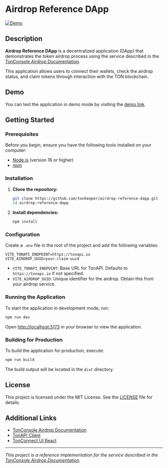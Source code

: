 # Airdrop Reference DApp

[![Demo](https://img.shields.io/badge/Demo-View%20Site-blue)](https://tonkeeper.github.io/airdrop-reference-dapp/)

## Description

**Airdrop Reference DApp** is a decentralized application (DApp) that demonstrates the token airdrop process using the service described in the [TonConsole Airdrop Documentation](https://docs.tonconsole.com/tonconsole/jettons/airdrop).

This application allows users to connect their wallets, check the airdrop status, and claim tokens through interaction with the TON blockchain.

## Demo

You can test the application in demo mode by visiting the [demo link](https://tonkeeper.github.io/airdrop-reference-dapp/).

## Getting Started

### Prerequisites

Before you begin, ensure you have the following tools installed on your computer:

- [Node.js](https://nodejs.org/) (version 16 or higher)
- [npm](https://www.npmjs.com/)

### Installation

1. **Clone the repository:**

   ```bash
   git clone https://github.com/tonkeeper/airdrop-reference-dapp.git
   cd airdrop-reference-dapp
   ```

2. **Install dependencies:**

   ```bash
   npm install
   ```

### Configuration

Create a `.env` file in the root of the project and add the following variables:

```env
VITE_TONAPI_ENDPOINT=https://tonapi.io
VITE_AIRDROP_UUID=your-claim-uuid
```

- `VITE_TONAPI_ENDPOINT`: Base URL for TonAPI. Defaults to `https://tonapi.io` if not specified.
- `VITE_AIRDROP_UUID`: Unique identifier for the airdrop. Obtain this from your airdrop service.

### Running the Application

To start the application in development mode, run:

```bash
npm run dev
```

Open [http://localhost:5173](http://localhost:5173) in your browser to view the application.

### Building for Production

To build the application for production, execute:

```bash
npm run build
```

The build output will be located in the `dist` directory.

## License

This project is licensed under the MIT License. See the [LICENSE](LICENSE) file for details.

## Additional Links

- [TonConsole Airdrop Documentation](https://docs.tonconsole.com/tonconsole/jettons/airdrop)
- [TonAPI Client](https://github.com/tonkeeper/tonapi-client)
- [TonConnect UI React](https://github.com/tonkeeper/tonconnect-ui-react)

---

*This project is a reference implementation for the service described in the [TonConsole Airdrop Documentation](https://docs.tonconsole.com/tonconsole/jettons/airdrop).*
